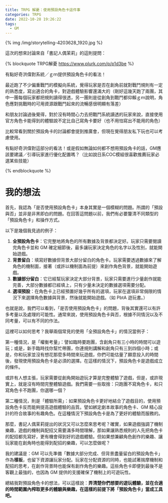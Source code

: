 ```yaml
---
title: TRPG 解憂：使用預設角色卡這件事
categories: TRPG
date: 2022-10-28 19:26:22
tags:
  - GM
---
```


{% img /img/storytelling-4203628_1920.jpg %}

這次的想來討論來自「書記人偶茉莉」的這則提問：

{% blockquote TRPG解憂 https://www.plurk.com/p/p1d3be %}

有點好奇洪偉對系統／ｇｍ提供預設角色卡的看法！

最近跑了不少偏重戰鬥的模擬向系統，覺得玩家是否在創角前就對戰鬥規則有一定的熟悉度，寫出適合的角卡，對遊戲體驗影響還滿大的（剛好這幾天跑了兩團，其中一團每個玩家都把規則讀得很透，另一團則是從創角到戰鬥都仰賴ｇｍ說明，角色應對挑戰時的可用資源跟戰鬥起來的流暢感很明顯有落差）

和朋友討論過後覺得，對於沒有時間心力去把戰鬥系統讀透的玩家來說，直接使用官方角色卡能得到的體驗說不定比自己寫角卡要好（也不用怕寫出不能用的角色）

比較常看到關於預設角卡的討論都會提到推廣會，但現在覺得朋友私下玩也可以考慮使用。

有點好奇洪偉對這部分的看法！或是假如無論如何都不想用預設角卡的話，GM應該要建議／引導玩家進行優化配置嗎？（比如說日系COC模組很喜歡推薦玩家必選某些技能）

{% endblockquote %}

<!--more-->

# 我的想法

首先，我認為「是否使用預設角色卡」本身其實是一個模糊的問題。所謂的「預設與否」並非是非黑即白的問題。在回答這問題以前，我們有必要釐清不同類型的「預設角色卡」和操作方式。

以下是幾個我見過的例子：

1. **全預設角色卡**：它完整地將角色的所有數據及背景都決定好。玩家只需要閱讀完角色卡並和 GM 確定細節後，最多讓玩家決定角色的名字以及性別，就能開始遊戲。
2. **背景留白**：填寫好數據但背景大部分留白的角色卡。玩家需要透過數據來了解角色的機制面，接著（或許以機制面為前提）來創作角色背景，就能開始遊戲。
3. **數據部分留白**：它已經幫玩家決定大部分背景，玩家只需要進行少量創作就能完善，大部分數據都已經填上，只有少量未決定的數據選項需要分配。
4. **選項預設**：在角色卡上已經預置好幾乎所有的選項，玩家在選項非常侷限的情況下來選擇角色數據與背景，然後就能開始遊戲。（如 PbtA 遊玩書。）

也就是說，我們可以看到，「是否使用預設角色卡」的問題，背後其實還可以有許多考量以及處理的可能性。通常來說，使用預設角色卡與否，根據不同情況以及不同考量，可以有不同的作法。

這裡可以如何思考？我舉兩個常見的使用「全預設角色卡」的情況當例子：

第一種情況，是「權衡考量」：譬如臨時要跑團，含創角只有三小時的時間可以遊玩；或是，新手臨時找你幫忙帶團，你連規則講解和創角只有三到四個小時；或是，你和玩家並沒有想花那麼多時間來玩遊戲，你們可能估量了願意投入的時間後，發現使用預設角色卡是必須的選擇。在這樣的情況下，預設角色卡是遊戲成立的條件。

或許有人想主張，玩家需要從創角開始遊玩才算是完整體驗了遊戲，但是，或許現實上，就是沒有時間完整體驗遊戲。我們需要一些取捨：只跑團不寫角色卡，和只寫角色卡不跑團，你選哪一個？

第二種情況，則是「體驗所需」：如果預設角色卡更好地結合了遊戲目的，使用預設角色卡反而能夠提高遊戲體驗的品質。譬如綁定劇本故事的角色卡、GM 精心設計的符合故事的有趣角色。在這種情況下預設角色卡是為了更好的體驗而服務的。

那麼，書記人偶茉莉提出的狀況又可以怎麼來思考呢？確實，如果遊戲強調了機制樂趣，遊戲的機制與配招又需要滿多時間理解，那如果讓熟悉規則的人先把角色卡的配招都先寫好，更有機會得到好的遊戲體驗。但如果想兼顧角色創作的樂趣、讓玩家能在創角時也能得到配招的樂趣，可以怎麼做呢？

我的建議是：GM 可以先準備「數據大部分完成、但背景盡量留白的預設角色卡」作為**樣板**，也留下資源讓玩家分配。玩家在分配資源的同時，也能試著揣摩機制和配招的思考，在創作背景時也能保有創作角色的樂趣。這些角色卡即便到最後不是客觀上最強的，也因為 GM 提供的支援確保了機制上的可遊玩性。

總結我對預設角色卡的想法，可以這樣說：**弄清楚你們想要的遊玩體驗，並在合適的時間範圍內榨取更多的體驗與樂趣，在這樣的前提下將「預設角色卡」當成工具吧。**